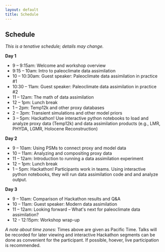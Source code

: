 ```yaml
---
layout: default
title: Schedule
---
```


## Schedule

*This is a tenative schedule; details may change.*

**Day 1**
- 9 – 9:15am: Welcome and workshop overview
- 9:15 – 10am: Intro to paleoclimate data assimilation
- 10 – 10:30am: Guest speaker: Paleoclimate data assimilation in practice #1
- 10:30 – 11am: Guest speaker: Paleoclimate data assimilation in practice #2
- 11 – 12am: The math of data assimilation
- 12 – 1pm: Lunch break
- 1 – 2pm: Temp12k and other proxy databases
- 2 – 3pm: Transient simulations and other model priors
- 3 – 5pm: Hackathon! Use interactive python notebooks to load and analyze proxy data (Temp12k) and data assimilation products (e.g., LMR, PHYDA, LGMR, Holocene Reconstruction)

**Day 2**
- 9 – 10am: Using PSMs to connect proxy and model data
- 10 – 11am: Analyzing and compositing proxy data
- 11 – 12am: Introduction to running a data assimilation experiment
- 12 – 1pm: Lunch break
- 1 – 5pm: Hackathon! Participants work in teams. Using interactive python notebooks, they will run data assimilation code and and analyze output.

**Day 3**
- 9 – 10am: Comparison of Hackathon results and Q&A
- 10 – 11am: Guest speaker: Modern data assimilation
- 11 – 12am: Looking forward – What's next for paleoclimate data assimilation?
- 12 - 12:15pm: Workshop wrap-up

*A note about time zones*: Times above are given as Pacific Time. Talks will be recorded for later viewing and interactive Hackathon segments can be done as convenient for the participant. If possible, hoever, live participation is recommended.
